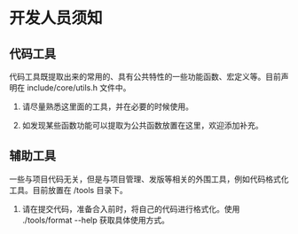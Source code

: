 # 开发人员须知

## 代码工具

代码工具既提取出来的常用的、具有公共特性的一些功能函数、宏定义等。目前声明在 include/core/utils.h 文件中。

1. 请尽量熟悉这里面的工具，并在必要的时候使用。

2. 如发现某些函数功能可以提取为公共函数放置在这里，欢迎添加补充。

## 辅助工具

一些与项目代码无关，但是与项目管理、发版等相关的外围工具，例如代码格式化工具。目前放置在 /tools 目录下。

1. 请在提交代码，准备合入前时，将自己的代码进行格式化。使用 ./tools/format --help 获取具体使用方式。
